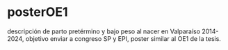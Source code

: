 # posterOE1
descripción de parto pretérmino y bajo peso al nacer en Valparaíso 2014-2024, objetivo enviar a congreso SP y EPI, poster similar al OE1 de la tesis. 
